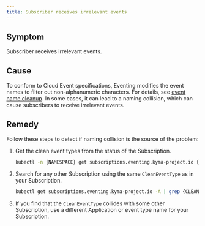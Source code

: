 ```yaml
---
title: Subscriber receives irrelevant events
---
```


## Symptom

Subscriber receives irrelevant events. 

## Cause

To conform to Cloud Event specifications, Eventing modifies the event names to filter out non-alphanumeric characters. For details, see [event name cleanup](../../05-technical-reference/evnt-01-event-names.md#event-name-cleanup).
In some cases, it can lead to a naming collision, which can cause subscribers to receive irrelevant events.

## Remedy

Follow these steps to detect if naming collision is the source of the problem:

1. Get the clean event types from the status of the Subscription.
 
    ```bash
    kubectl -n {NAMESPACE} get subscriptions.eventing.kyma-project.io {NAME} -o jsonpath='{.status.cleanEventTypes}'
    ```

2. Search for any other Subscription using the same `CleanEventType` as in your Subscription.
    
    ```bash
    kubectl get subscriptions.eventing.kyma-project.io -A | grep {CLEAN_EVENT_TYPE}
    ```
    
3. If you find that the `CleanEventType` collides with some other Subscription, use a different Application or event type name for your Subscription. 
